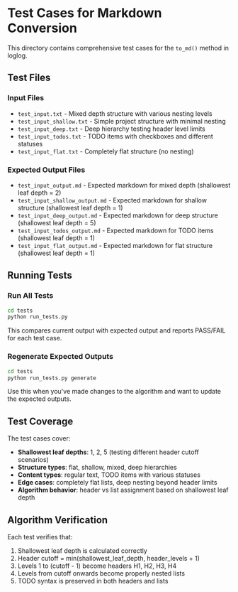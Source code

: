 # Test Cases for Markdown Conversion

This directory contains comprehensive test cases for the `to_md()` method in loglog.

## Test Files

### Input Files
- `test_input.txt` - Mixed depth structure with various nesting levels
- `test_input_shallow.txt` - Simple project structure with minimal nesting  
- `test_input_deep.txt` - Deep hierarchy testing header level limits
- `test_input_todos.txt` - TODO items with checkboxes and different statuses
- `test_input_flat.txt` - Completely flat structure (no nesting)

### Expected Output Files  
- `test_input_output.md` - Expected markdown for mixed depth (shallowest leaf depth = 2)
- `test_input_shallow_output.md` - Expected markdown for shallow structure (shallowest leaf depth = 1)
- `test_input_deep_output.md` - Expected markdown for deep structure (shallowest leaf depth = 5)
- `test_input_todos_output.md` - Expected markdown for TODO items (shallowest leaf depth = 1)
- `test_input_flat_output.md` - Expected markdown for flat structure (shallowest leaf depth = 1)

## Running Tests

### Run All Tests
```bash
cd tests
python run_tests.py
```

This compares current output with expected output and reports PASS/FAIL for each test case.

### Regenerate Expected Outputs
```bash
cd tests  
python run_tests.py generate
```

Use this when you've made changes to the algorithm and want to update the expected outputs.

## Test Coverage

The test cases cover:
- **Shallowest leaf depths**: 1, 2, 5 (testing different header cutoff scenarios)
- **Structure types**: flat, shallow, mixed, deep hierarchies
- **Content types**: regular text, TODO items with various statuses
- **Edge cases**: completely flat lists, deep nesting beyond header limits
- **Algorithm behavior**: header vs list assignment based on shallowest leaf depth

## Algorithm Verification

Each test verifies that:
1. Shallowest leaf depth is calculated correctly
2. Header cutoff = min(shallowest_leaf_depth, header_levels + 1) 
3. Levels 1 to (cutoff - 1) become headers H1, H2, H3, H4
4. Levels from cutoff onwards become properly nested lists
5. TODO syntax is preserved in both headers and lists